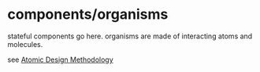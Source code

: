 # components/organisms

stateful components go here. organisms are made of interacting atoms and molecules.

see [Atomic Design Methodology](http://atomicdesign.bradfrost.com/chapter-2/)
